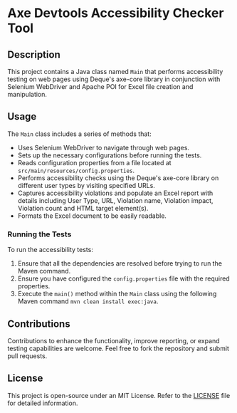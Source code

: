 # Axe Devtools Accessibility Checker Tool

## Description
This project contains a Java class named `Main` that performs accessibility testing on web pages using Deque's axe-core library in conjunction with Selenium WebDriver and Apache POI for Excel file creation and manipulation.

## Usage
The `Main` class includes a series of methods that:
- Uses Selenium WebDriver to navigate through web pages.
- Sets up the necessary configurations before running the tests.
- Reads configuration properties from a file located at `src/main/resources/config.properties`.
- Performs accessibility checks using the Deque's axe-core library on different user types by visiting specified URLs.
- Captures accessibility violations and populate an Excel report with details including User Type, URL, Violation name, Violation impact, Violation count and HTML target element(s).
- Formats the Excel document to be easily readable.

### Running the Tests
To run the accessibility tests:
1. Ensure that all the dependencies are resolved before trying to run the Maven command.
2. Ensure you have configured the `config.properties` file with the required properties.
3. Execute the `main()` method within the `Main` class using the following Maven command `mvn clean install exec:java`.

## Contributions
Contributions to enhance the functionality, improve reporting, or expand testing capabilities are welcome. Feel free to fork the repository and submit pull requests.

## License
This project is open-source under an MIT License. Refer to the [LICENSE](LICENSE) file for detailed information.